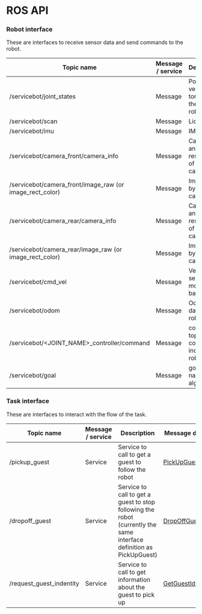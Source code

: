 # ROS API

### Robot interface

These are interfaces to receive sensor data and send commands to the robot.

Topic name | Message / service | Description | Message definition | Gazebo plugin used | Implemented?
---------- | ----------------- | ----------- | ------------------ | -----------------  | ------------
/servicebot/joint_states | Message | Position, velocity, torque of the various robot joints | [JointState](https://github.com/ros/common_msgs/blob/jade-devel/sensor_msgs/msg/JointState.msg) | joint_state_controller | No
/servicebot/scan | Message | Lidar data | [PointCloud](https://github.com/ros/common_msgs/blob/jade-devel/sensor_msgs/msg/PointCloud.msg) | gazebo_ros_block_laser | No
/servicebot/imu | Message | IMU data | [Imu](https://github.com/ros/common_msgs/blob/jade-devel/sensor_msgs/msg/Imu.msg) | gazebo_ros_imu | No
/servicebot/camera_front/camera_info | Message | Calibration and resolution of the camera | [CameraInfo](https://github.com/ros/common_msgs/blob/jade-devel/sensor_msgs/msg/CameraInfo.msg) | gazebo_ros_camera | No
/servicebot/camera_front/image_raw (or image_rect_color) | Message | Image sent by the camera | [Image](https://github.com/ros/common_msgs/blob/jade-devel/sensor_msgs/msg/Image.msg) | gazebo_ros_camera | No
/servicebot/camera_rear/camera_info | Message | Calibration and resolution of the camera | [CameraInfo](https://github.com/ros/common_msgs/blob/jade-devel/sensor_msgs/msg/CameraInfo.msg) | gazebo_ros_camera | No
/servicebot/camera_rear/image_raw (or image_rect_color) | Message | Image sent by the camera | [Image](https://github.com/ros/common_msgs/blob/jade-devel/sensor_msgs/msg/Image.msg) | gazebo_ros_camera | No
/servicebot/cmd_vel | Message | Velocity sent to the mobile base | [Twist](https://github.com/ros/common_msgs/blob/jade-devel/geometry_msgs/msg/Twist.msg) | gazebo_ros_diff_drive | No
/servicebot/odom | Message | Odometry data of the robot | [Odometry](https://github.com/ros/common_msgs/blob/jade-devel/nav_msgs/msg/Odometry.msg) | gazebo_ros_diff_drive | No
/servicebot/<JOINT_NAME>_controller/command | Message | command topic to control individual robot joints | [Float64](https://github.com/ros/std_msgs/blob/groovy-devel/msg/Float64.msg) | gazebo_ros_control | No
/servicebot/goal | Message | goal sent to navigation algorithm | [PoseStamped](https://github.com/ros/common_msgs/blob/jade-devel/geometry_msgs/msg/PoseStamped.msg) | | No


### Task interface

These are interfaces to interact with the flow of the task.

Topic name | Message / service | Description | Message definition | Implemented?
---------- | ----------------- | ----------- | ------------------ | -----------
/pickup_guest | Service | Service to call to get a guest to follow the robot | [PickUpGuest](https://bitbucket.org/osrf/servicesim/raw/default/srv/PickUpGuest.srv) | No
/dropoff_guest | Service | Service to call to get a guest to stop following the robot (currently the same interface definition as PickUpGuest) | [DropOffGuest](https://bitbucket.org/osrf/servicesim/raw/default/srv/DropOffGuest.srv) | No
/request_guest_indentity | Service | Service to call to get information about the guest to pick up | [GetGuestIdentity.srv](https://bitbucket.org/osrf/servicesim/raw/default/srv/GetGuestIdentity.srv) | No
